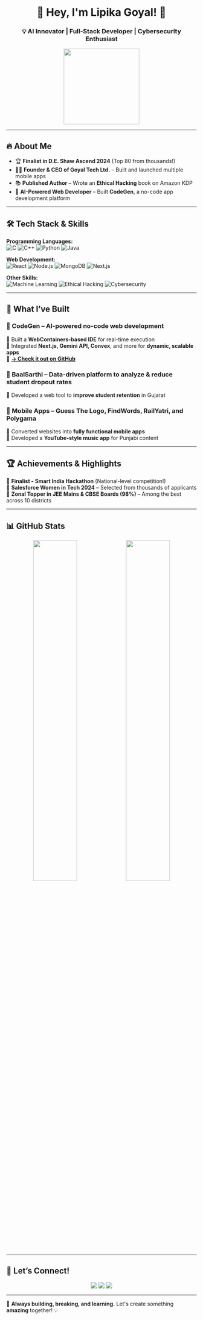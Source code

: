 <h1 align="center">🚀 Hey, I'm Lipika Goyal! 👋</h1>

<h3 align="center">💡 AI Innovator | Full-Stack Developer | Cybersecurity Enthusiast</h3>

<p align="center">
  <img src="https://media.giphy.com/media/M9gbBd9nbDrOTu1Mqx/giphy.gif" width="200">
</p>

---

## 🔥 About Me  

- 🏆 **Finalist in D.E. Shaw Ascend 2024** (Top 80 from thousands!)  
- 👩‍💻 **Founder & CEO of Goyal Tech Ltd.** – Built and launched multiple mobile apps  
- 📚 **Published Author** – Wrote an **Ethical Hacking** book on Amazon KDP  
- 🚀 **AI-Powered Web Developer** – Built **CodeGen**, a no-code app development platform  

---

## 🛠 Tech Stack & Skills  

**Programming Languages:**  
![C](https://img.shields.io/badge/C-00599C?style=flat-square&logo=c&logoColor=white)
![C++](https://img.shields.io/badge/C++-00599C?style=flat-square&logo=c%2B%2B&logoColor=white)
![Python](https://img.shields.io/badge/Python-3776AB?style=flat-square&logo=python&logoColor=white)
![Java](https://img.shields.io/badge/Java-007396?style=flat-square&logo=java&logoColor=white)

**Web Development:**  
![React](https://img.shields.io/badge/React-20232A?style=flat-square&logo=react&logoColor=61DAFB)
![Node.js](https://img.shields.io/badge/Node.js-43853D?style=flat-square&logo=node.js&logoColor=white)
![MongoDB](https://img.shields.io/badge/MongoDB-47A248?style=flat-square&logo=mongodb&logoColor=white)
![Next.js](https://img.shields.io/badge/Next.js-000000?style=flat-square&logo=next.js&logoColor=white)

**Other Skills:**  
![Machine Learning](https://img.shields.io/badge/Machine%20Learning-FF6F00?style=flat-square&logo=tensorflow&logoColor=white)
![Ethical Hacking](https://img.shields.io/badge/Ethical%20Hacking-black?style=flat-square&logo=kali-linux&logoColor=white)
![Cybersecurity](https://img.shields.io/badge/Cybersecurity-5E5DF0?style=flat-square&logo=hack-the-box&logoColor=white)

---

## 💼 What I’ve Built  

### 🔹 CodeGen – AI-powered no-code web development  
📌 Built a **WebContainers-based IDE** for real-time execution  
📌 Integrated **Next.js, Gemini API, Convex**, and more for **dynamic, scalable apps**  
📌 **[→ Check it out on GitHub](https://github.com/LipikaGoyal/CodeGen1.0)**  

### 🔹 BaalSarthi – Data-driven platform to analyze & reduce student dropout rates  
📌 Developed a web tool to **improve student retention** in Gujarat  

### 🔹 Mobile Apps – **Guess The Logo, FindWords, RailYatri, and Polygama**  
📌 Converted websites into **fully functional mobile apps**  
📌 Developed a **YouTube-style music app** for Punjabi content  

---

## 🏆 Achievements & Highlights  

🏅 **Finalist - Smart India Hackathon** (National-level competition!)  
🏅 **Salesforce Women in Tech 2024** – Selected from thousands of applicants  
🏅 **Zonal Topper in JEE Mains & CBSE Boards (98%)** – Among the best across 10 districts  

---

## 📊 GitHub Stats  

<p align="center">
  <img width="48%" src="https://github-readme-stats.vercel.app/api?username=LipikaGoyal&show_icons=true&theme=radical" />
  <img width="48%" src="https://github-readme-streak-stats.herokuapp.com/?user=LipikaGoyal&theme=radical" />
</p>

---

## 📢 Let’s Connect!  

<p align="center">
  <a href="mailto:hellolipikagoyal@gmail.com"><img src="https://img.shields.io/badge/Email-D14836?style=flat-square&logo=gmail&logoColor=white"></a>
  <a href="https://www.linkedin.com/in/lipika-goyal-6039b11b1/"><img src="https://img.shields.io/badge/LinkedIn-0077B5?style=flat-square&logo=linkedin&logoColor=white"></a>
  <a href="https://github.com/LipikaGoyal"><img src="https://img.shields.io/badge/GitHub-181717?style=flat-square&logo=github&logoColor=white"></a>
</p>

---

🚀 **Always building, breaking, and learning.** Let's create something **amazing** together! 💡
